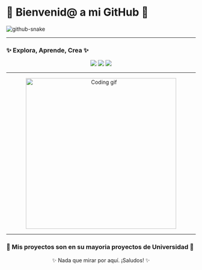 # 🌟 Bienvenid@ a mi GitHub 🌟


<picture>
  <source media="(prefers-color-scheme: dark)" srcset="github-snake-dark.svg" />
  <source media="(prefers-color-scheme: light)" srcset="github-snake.svg" />
  <img alt="github-snake" src="github-snake.svg" />
</picture>


---

### ✨ Explora, Aprende, Crea ✨

<div align="center">
  <img src="https://img.shields.io/badge/Creatividad-100%25-ff69b4?style=for-the-badge" />
  <img src="https://img.shields.io/badge/Innovación-Infinita-blue?style=for-the-badge" />
  <img src="https://img.shields.io/badge/Energía-Inagotable-yellow?style=for-the-badge" />
</div>

---

<p align="center">
  <img src="https://media.giphy.com/media/l0HlBO7eyXzSZkJri/giphy.gif" alt="Coding gif" width="400"/>
</p>

---

### 🌌 Mis proyectos son en su mayoria proyectos de Universidad 🌌

<p align="center">✨ Nada que mirar por aquí. ¡Saludos! ✨</p>
